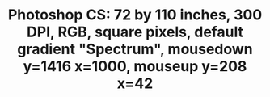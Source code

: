 ---
inv_num: 2009-004
add_credit:
url: 2009-004-photoshop-cs
title: 'Photoshop CS: 72 by 110 inches, 300 DPI, RGB, square pixels, default gradient
  "Spectrum", mousedown y=1416 x=1000, mouseup y=208 x=42'
year: '2009'
display_year: '2009'
medium: Chromogenic print
dims: 72 x 110 inches
pitch:
ps:
live_url:
youtube:
related_code:
subheading:
download:
commission:
layout: things-i-made
---